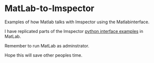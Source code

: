 # MatLab-to-Imspector
Examples of how Matlab talks with Imspector using the Matlabinterface. 

I have replicated parts of the Imspector [python interface examples](https://imspectordocs.readthedocs.io/en/latest/specpy/examples.html) in MatLab.

Remember to run MatLab as adminstrator. 

Hope this will save other peoples time.
